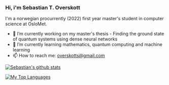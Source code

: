 ### Hi, i'm Sebastian T. Overskott

I'm a norwegian procurrently (2022) first year master's student in computer science at OsloMet. 

<!--**Overskott/Overskott** is a ✨ _special_ ✨ repository because its `README.md` (this file) appears on your GitHub profile.

Here are some ideas to get you started:-->

- 🔭 I’m currently working on my master's thesis - Finding the ground state of quantum systems using dense neural networks
- 🌱 I’m currently learning mathematics, quantum computing and machine learning
- 📫 How to reach me: overskotts@gmail.com

[![Sebastian's github stats](https://github-readme-stats.vercel.app/api?username=Overskott&count_private=true&show_icons=true&theme=default&hide_rank=false)](https://github.com/anuraghazra/github-readme-stats)  <!-- from: https://github.com/anuraghazra/github-readme-stats --> 


[![My Top Languages](https://github-readme-stats.vercel.app/api/top-langs/?username=Overskott&layout=compact)](https://github.com/anuraghazra/github-readme-stats) <!-- from: https://github.com/anuraghazra/github-readme-stats --> 
